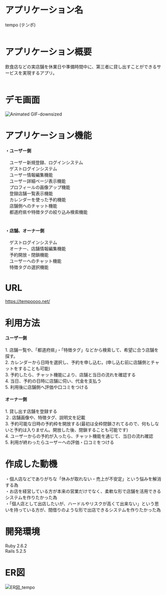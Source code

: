 # アプリケーション名
tempo (テンポ)<br>
<br>
# アプリケーション概要
飲食店などの実店舗を休業日や準備時間中に、第三者に貸し出すことができるサービスを実現するアプリ。<br>
<br>
# デモ画面
![Animated GIF-downsized](https://user-images.githubusercontent.com/70841616/123927318-b3037680-d9c7-11eb-92bd-618887ab4fa1.gif)


# アプリケーション機能
<h4>・ユーザー側</h4>
　ユーザー新規登録、ログインシステム<br>
　ゲストログインシステム<br>
　ユーザー情報編集機能<br>
　ユーザー詳細ページ表示機能<br>
　プロフィールの画像アップ機能<br>
　登録店舗一覧表示機能<br>
　カレンダーを使った予約機能<br>
　店舗側へのチャット機能<br>
　都道府県や特徴タグの絞り込み検索機能<br>
　<br>
<h4>・店舗、オーナー側</h4
　オーナー、及び店舗新規登録、ログインシステム<br>
　ゲストログインシステム<br>
　オーナー、店舗情報編集機能<br>
　予約開放・閉鎖機能<br>
　ユーザーへのチャット機能<br>
　特徴タグの選択機能<br>

# URL
https://tempoooo.net/
# 利用方法
<h4>ユーザー側</h4>
  1. 店舗一覧や、「都道府県」・「特徴タグ」などから検索して、希望に合う店舗を探す。<br>
  2. カレンダーから日時を選択し、予約を申し込む。(申し込む前に店舗側とチャットをすることも可能)<br>
  3. 予約したら、チャット機能により、店舗と当日の流れを確認する<br>
  4. 当日、予約の日時に店舗に伺い、代金を支払う<br>
  5. 利用後に店舗側へ評価や口コミをつける<br>
  
<h4>オーナー側</h4>
  1. 貸し出す店舗を登録する<br>
  ２. 店舗画像や、特徴タグ、説明文を記載<br>
  3. 予約可能な日時の予約枠を開放する(最初は全枠閉鎖されてるので、何もしないと予約は入りません。開放した後、閉鎖することも可能です)<br>
  4. ユーザーからの予約が入ったら、チャット機能を通じて、当日の流れ確認<br>
  5. 利用が終わったらユーザーへの評価・口コミをつける<br>
  
# 作成した動機
・個人店などでありがちな「休みが取れない・売上が不安定」という悩みを解消する為<br>
・お店を経営している方が本来の営業だけでなく、柔軟な形で店舗を活用できるシステムを作りたかった為<br>
・「個人店として出店したいが、ハードルやリスクが高くて出来ない」という思いを持っている方が、間借りのような形で出店できるシステムを作りたかった為<br>

  
# 開発環境
  Ruby 2.6.2<br>
  Rails 5.2.5
  
# ER図
  ![ER図_tempo](https://user-images.githubusercontent.com/70841616/123532349-73c6f280-d747-11eb-8b19-460e4b0fbdf0.png)
